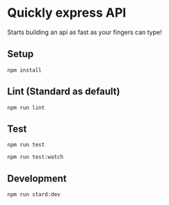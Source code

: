 # Quickly express API

Starts building an api as fast as your fingers can type!


## Setup

```
npm install
```

## Lint (Standard as default)

```
npm run lint
```

## Test

```
npm run test

npm run test:watch
```

## Development

```
npm run stard:dev
```
